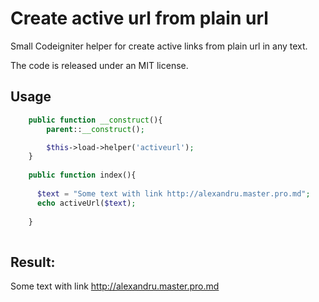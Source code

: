 Create active url from plain url
==========================

Small Codeigniter helper for create active links from plain url in any text.

The code is released under an MIT license.

Usage
-----

```php
    public function __construct(){
        parent::__construct();

        $this->load->helper('activeurl');
    }
    
    public function index(){
    
      $text = "Some text with link http://alexandru.master.pro.md";
      echo activeUrl($text);
    
    }
    
```

Result: 
-----
Some text with link http://alexandru.master.pro.md
